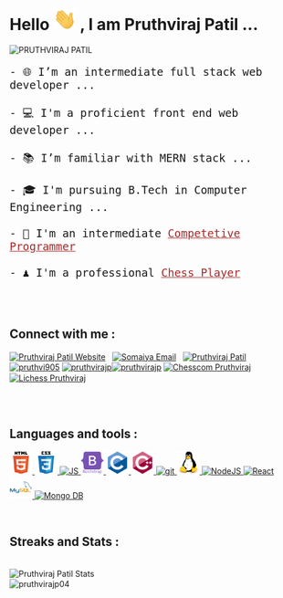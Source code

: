 <h1>
Hello <img src="https://raw.githubusercontent.com/ABSphreak/ABSphreak/master/gifs/Hi.gif" width="40px" /> , I am Pruthviraj Patil ... 
</h1>
<p align="left"> <img src="https://komarev.com/ghpvc/?username=pruthvirajp04&label=Profile%20views&color=0e75b6&style=flat" alt="PRUTHVIRAJ PATIL" /> </p>
  <p style="font-family: monospace; font-size: 1.2rem;">
          - 🌐 I’m an intermediate full stack web developer ... <br> <br>
            - 💻 I'm a proficient front end web developer ... <br> <br>
            - 📚 I’m familiar with MERN stack  ...<br> <br>
            - 🎓 I'm pursuing B.Tech in Computer Engineering ...<br> <br>
            - 🌸 I'm an intermediate <a href = "https://www.codechef.com/users/pruthvirajp" style="color: brown;" >Competetive Programmer </a> <br> <br>
            - ♟️  I'm a professional <a href = "https://www.chess.com/member/pruthvirajpatil04" style="color: brown;"> Chess Player </a> 
        </p>
 <br> <br>
<h2> Connect with me :   </h2>

 <a href="https://pruthvirajp04.github.io/" target="_blank"><img align="center" src="https://encrypted-tbn0.gstatic.com/images?q=tbn:ANd9GcQ3cBi_GN5rsU8CYpaafdjJqD9FFH-_MDjOtw&usqp=CAU" alt="Pruthviraj Patil Website" height="30" width="35" /></a> &nbsp;
 <a href="mailto:pruthviraj.p@somaiya.edu" target="_blank"><img align="center" src="https://upload.wikimedia.org/wikipedia/commons/thumb/7/7e/Gmail_icon_%282020%29.svg/2560px-Gmail_icon_%282020%29.svg.png" alt="Somaiya Email" height="30" width="35" /></a> &nbsp;
<a href="https://linkedin.com/in/pruthviraj-patil-a76962210/pruthviraj-patil-a76962210/" target="_blank"><img align="center" src="http://lofrev.net/wp-content/photos/2017/04/linkedin_logo-768x768.jpg" alt="Pruthviraj Patil" height="30" width="36" /></a> &nbsp;<a href="https://instagram.com/pruthvi905" target="blank"><img align="center" src="https://upload.wikimedia.org/wikipedia/commons/thumb/9/96/Instagram.svg/2048px-Instagram.svg.png" alt="pruthvi905" height="30" width="40" /></a> 
<a href="https://www.codechef.com/users/pruthvirajp" target="_blank"><img align="center" src="https://i.pinimg.com/originals/c5/d9/fc/c5d9fc1e18bcf039f464c2ab6cfb3eb6.jpg" alt="pruthvirajp" height="30" width="40" /></a><a href="https://codeforces.com/profile/pruthvirajp" target="_blank"><img align="center" src="https://art.npanuhin.me/SVG/Codeforces/Codeforces.colored.svg" alt="pruthvirajp" height="30" width="30" /></a>
<a href="https://www.chess.com/member/pruthvirajpatil04" target="_blank"><img align="center" src="https://pruthvirajp04.github.io/static/img/chess.com.png" alt="Chesscom Pruthviraj" height="30" width="40" /></a>
<a href="https://lichess.org/@/pruthvirajpatil04" target="_blank"><img align="center" src="https://upload.wikimedia.org/wikipedia/commons/a/af/Lichess_Logo.svg" alt="Lichess Pruthviraj" height="30" width="40" /></a>
 
  
  <br>
  <br>
  
  
<h2> Languages and tools :   </h2>
<p align="left">

  <a href="https://en.wikipedia.org/wiki/HTML" target="_blank"> <img src="https://raw.githubusercontent.com/devicons/devicon/master/icons/html5/html5-original-wordmark.svg" alt="html5" width="40" height="40"/> </a>
 <a href="https://en.wikipedia.org/wiki/CSS" target="_blank"> <img src="https://raw.githubusercontent.com/devicons/devicon/master/icons/css3/css3-original-wordmark.svg" alt="css3" width="40" height="40"/> </a><a href="https://www.javascript.com/" target="_blank"> <img src="https://upload.wikimedia.org/wikipedia/commons/thumb/9/99/Unofficial_JavaScript_logo_2.svg/1024px-Unofficial_JavaScript_logo_2.svg.png" alt="JS" width="40" height="40"/> </a><a href="https://getbootstrap.com" target="_blank"> <img src="https://raw.githubusercontent.com/devicons/devicon/master/icons/bootstrap/bootstrap-plain-wordmark.svg" alt="bootstrap" width="40" height="40"/> </a>
<a href="https://www.cprogramming.com/" target="_blank"> <img src="https://raw.githubusercontent.com/devicons/devicon/master/icons/c/c-original.svg" alt="c" width="40" height="40"/> </a> 
 <a href="https://cplusplus.com/" target="_blank"> <img src="https://raw.githubusercontent.com/devicons/devicon/master/icons/cplusplus/cplusplus-original.svg" alt="cplusplus" width="40" height="40"/> </a>
 <a href="https://git-scm.com/" target="_blank"> <img src="https://www.vectorlogo.zone/logos/git-scm/git-scm-icon.svg" alt="git" width="40" height="40"/> </a>
 <a href="https://www.linux.org/" target="_blank"> <img src="https://raw.githubusercontent.com/devicons/devicon/master/icons/linux/linux-original.svg" alt="linux" width="40" height="40"/> </a> <a href="https://nodejs.org/" target="_blank"> <img src="https://encrypted-tbn0.gstatic.com/images?q=tbn:ANd9GcRfOfptrC48Ggz3JC23XVvfUc6qPqMrkrGGZ5ajLqLDARAP15-8lnl4ETCV_BNdMoW7TjU&usqp=CAU" alt="NodeJS" width="40" height="40"/> </a><a href="https://reactjs.org/" target="_blank"> <img src="https://www.pinclipart.com/picdir/middle/387-3873569_catalyst-react-js-logo-svg-clipart.png" alt="React" width="40" height="40"/> </a> <a href="https://www.mysql.com/" target="_blank"> <img src="https://raw.githubusercontent.com/devicons/devicon/master/icons/mysql/mysql-original-wordmark.svg" alt="mysql" width="40" height="40"/> </a>  <a href="https://www.mongodb.com/" target="_blank"> <img src="https://upload.wikimedia.org/wikipedia/commons/thumb/9/93/MongoDB_Logo.svg/512px-MongoDB_Logo.svg.png" alt="Mongo DB" width="90" height="40"/> </a>
 
</p>

<br>
<h2> Streaks and Stats :   </h2> <br>
<img src="https://github-readme-stats.vercel.app/api?username=pruthvirajp04&&show_icons=true&title_color=ffffff&icon_color=bb2acf&text_color=daf7dc&bg_color=151515" alt="Pruthviraj Patil Stats">
<br>
<img align="center" src="https://github-readme-streak-stats.herokuapp.com/?user=pruthvirajp04&" alt="pruthvirajp04" />
  


